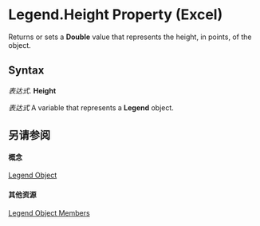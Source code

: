 
# Legend.Height Property (Excel)

Returns or sets a  **Double** value that represents the height, in points, of the object.


## Syntax

 _表达式_. **Height**

 _表达式_ A variable that represents a **Legend** object.


## 另请参阅


#### 概念


[Legend Object](9be53984-bc9c-f964-9ab3-be52d3699bd9.md)
#### 其他资源


[Legend Object Members](http://msdn.microsoft.com/library/3b5e8714-67b8-9b58-f4c6-61f2b763ee00%28Office.15%29.aspx)